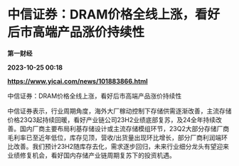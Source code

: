 # 中信证券：DRAM价格全线上涨，看好后市高端产品涨价持续性
**第一财经**

**2023-10-25 00:18**

**https://www.yicai.com/news/101883866.html**

中信证券：DRAM价格全线上涨，看好后市高端产品涨价持续性

中信证券表示，行业周期角度，海外大厂稼动控制下存储供需逐渐改善，主流存储价格23Q3起持续回暖，看好产业链公司23H2业绩底部复苏，及24全年持续改善。国内厂商主要布局利基存储设计或主流存储模组环节，23Q2大部分存储厂商毛利率已至近年低位，库存见顶，营收/出货量出现环比增长，部分厂商利润端环比改善。我们预计23H2随库存去化，需求逐步回归，未来行业细分龙头有望迎来业绩修复机会，看好国内存储产业链周期复苏下的投资机遇。